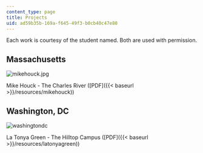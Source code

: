 ```yaml
---
content_type: page
title: Projects
uid: ad59b35b-169a-f645-49f3-b0cb40c47e80
---
```


Each work is courtesy of the student named. Both are used with permission.

Massachusetts
-------------

![mikehouck.jpg](BASEURL_PLACEHOLDER/resources/mikehouck-1)

Mike Houck - The Charles River ([PDF]({{< baseurl >}}/resources/mikehouck))

Washington, DC
--------------

![washingtondc](BASEURL_PLACEHOLDER/resources/latonyagreen-1)

La Tonya Green - The Hilltop Campus ([PDF]({{< baseurl >}}/resources/latonyagreen))